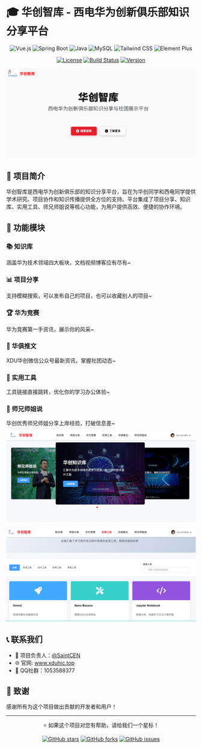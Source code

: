 # 🎓 华创智库 - 西电华为创新俱乐部知识分享平台

<div align="center">

![Vue.js](https://img.shields.io/badge/Vue.js-3.3.8-4FC08D?style=for-the-badge&logo=vue.js&logoColor=white)
![Spring Boot](https://img.shields.io/badge/Spring_Boot-3.5.4-6DB33F?style=for-the-badge&logo=spring-boot&logoColor=white)
![Java](https://img.shields.io/badge/Java-17-ED8B00?style=for-the-badge&logo=openjdk&logoColor=white)
![MySQL](https://img.shields.io/badge/MySQL-8.0-4479A1?style=for-the-badge&logo=mysql&logoColor=white)
![Tailwind CSS](https://img.shields.io/badge/Tailwind_CSS-3.3.5-38B2AC?style=for-the-badge&logo=tailwind-css&logoColor=white)
![Element Plus](https://img.shields.io/badge/Element_Plus-2.4.2-409EFF?style=for-the-badge&logo=element&logoColor=white)

[![License](https://img.shields.io/badge/License-MIT-blue.svg?style=for-the-badge)](LICENSE)
[![Build Status](https://img.shields.io/badge/Build-Passing-brightgreen?style=for-the-badge)](https://github.com/Sa1ntCEN/HIC_ZHIKU)
[![Version](https://img.shields.io/badge/Version-1.0.0-orange?style=for-the-badge)](https://github.com/SaintCEN/HIC_ZHIKU/releases)

</div>

<img src='./img_example/Landing.jpg'></img>

## 📖 项目简介

华创智库是西电华为创新俱乐部的知识分享平台，旨在为华创同学和西电同学提供学术研究、项目协作和知识传播提供全方位的支持。平台集成了项目分享、知识库、实用工具、师兄师姐说等核心功能，为用户提供高效、便捷的协作环境。

## 🎯 功能模块

### 📚 知识库

涵盖华为技术领域四大板块，文档视频博客应有尽有~

### 📊 项目分享

支持模糊搜索，可以发布自己的项目，也可以收藏别人的项目~

### 🏆 华为竞赛

华为竞赛第一手资讯，展示你的风采~

### 📢 华俱推文

XDU华创微信公众号最新资讯，掌握社团动态~

### 📅 实用工具

工具链接直接跳转，优化你的学习办公体验~

### 👤 师兄师姐说

华创优秀师兄师姐分享上岸经验，打破信息差~

<img src='./img_example/Portal.jpg'></img>

<img src='./img_example/Tool.jpg'></img>

## 📞 联系我们

- 👤 项目负责人：[@SaintCEN](https://github.com/SaintCEN)
- 🌐 官网: www.xduhic.top
- 💬 QQ社群：1053588377

## 🙏 致谢

感谢所有为这个项目做出贡献的开发者和用户！

---

<div align="center">

⭐ 如果这个项目对您有帮助，请给我们一个星标！

[![GitHub stars](https://img.shields.io/github/stars/your-username/hic-zhiku?style=social)](https://github.com/SaintCEN/HIC_ZHIKU/stargazers)
[![GitHub forks](https://img.shields.io/github/forks/your-username/hic-zhiku?style=social)](https://github.com/SaintCEN/HIC_ZHIKU/network/members)
[![GitHub issues](https://img.shields.io/github/issues/your-username/hic-zhiku)](https://github.com/SaintCEN/HIC_ZHIKU/issues)

</div>

